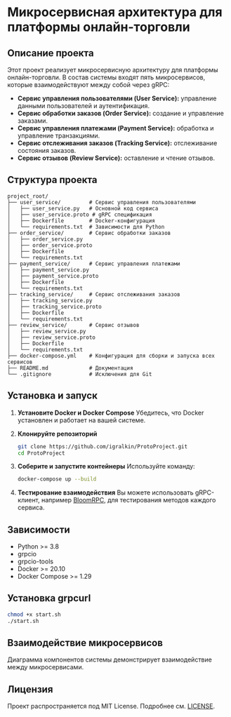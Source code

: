 # Микросервисная архитектура для платформы онлайн-торговли

## Описание проекта

Этот проект реализует микросервисную архитектуру для платформы онлайн-торговли. В состав системы входят пять микросервисов, которые взаимодействуют между собой через gRPC:

- **Сервис управления пользователями (User Service):** управление данными пользователей и аутентификация.
- **Сервис обработки заказов (Order Service):** создание и управление заказами.
- **Сервис управления платежами (Payment Service):** обработка и управление транзакциями.
- **Сервис отслеживания заказов (Tracking Service):** отслеживание состояния заказов.
- **Сервис отзывов (Review Service):** оставление и чтение отзывов.

## Структура проекта

```
project_root/
├── user_service/         # Сервис управления пользователями
│   ├── user_service.py   # Основной код сервиса
│   ├── user_service.proto # gRPC спецификация
│   ├── Dockerfile        # Docker-конфигурация
│   └── requirements.txt  # Зависимости для Python
├── order_service/        # Сервис обработки заказов
│   ├── order_service.py
│   ├── order_service.proto
│   ├── Dockerfile
│   └── requirements.txt
├── payment_service/      # Сервис управления платежами
│   ├── payment_service.py
│   ├── payment_service.proto
│   ├── Dockerfile
│   └── requirements.txt
├── tracking_service/     # Сервис отслеживания заказов
│   ├── tracking_service.py
│   ├── tracking_service.proto
│   ├── Dockerfile
│   └── requirements.txt
├── review_service/       # Сервис отзывов
│   ├── review_service.py
│   ├── review_service.proto
│   ├── Dockerfile
│   └── requirements.txt
├── docker-compose.yml    # Конфигурация для сборки и запуска всех сервисов
├── README.md             # Документация
└── .gitignore            # Исключения для Git
```

## Установка и запуск

1. **Установите Docker и Docker Compose**
   Убедитесь, что Docker установлен и работает на вашей системе.

2. **Клонируйте репозиторий**
   ```bash
   git clone https://github.com/igralkin/ProtoProject.git
   cd ProtoProject
   ```

3. **Соберите и запустите контейнеры**
   Используйте команду:
   ```bash
   docker-compose up --build
   ```

4. **Тестирование взаимодействия**
   Вы можете использовать gRPC-клиент, например [BloomRPC](https://github.com/bloomrpc/bloomrpc), для тестирования методов каждого сервиса.

## Зависимости

- Python >= 3.8
- grpcio
- grpcio-tools
- Docker >= 20.10
- Docker Compose >= 1.29

## Установка grpcurl
   ```bash
   chmod +x start.sh
   ./start.sh
   ```

## Взаимодействие микросервисов

Диаграмма компонентов системы демонстрирует взаимодействие между микросервисами.

## Лицензия

Проект распространяется под MIT License. Подробнее см. [LICENSE](LICENSE).
